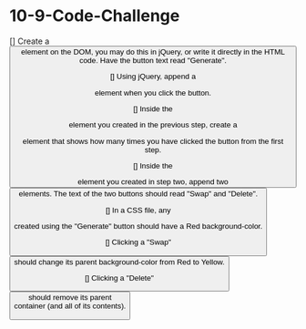 # 10-9-Code-Challenge

[] Create a <button> element on the DOM, you may do this in jQuery, or write it directly in the HTML code. Have the button text read "Generate".

[] Using jQuery, append a <div> element when you click the button.

[] Inside the <div> element you created in the previous step, create a <p> element that shows how many times you have clicked the button from the first step.

[] Inside the <div> element you created in step two, append two <button> elements. The text of the two buttons should read "Swap" and "Delete".

[] In a CSS file, any <div> created using the "Generate" button should have a Red background-color.

[] Clicking a "Swap" <button> should change its parent background-color from Red to Yellow.

[] Clicking a "Delete" <button> should remove its parent <div> container (and all of its contents).
